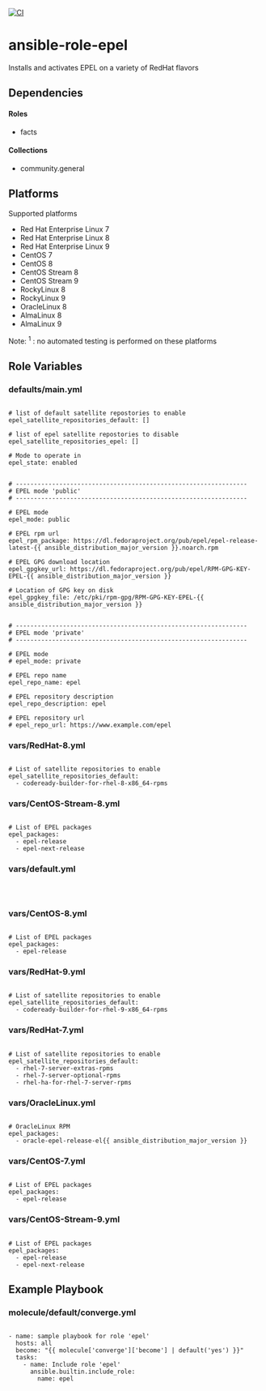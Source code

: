 [![CI](https://github.com/de-it-krachten/ansible-role-epel/workflows/CI/badge.svg?event=push)](https://github.com/de-it-krachten/ansible-role-epel/actions?query=workflow%3ACI)


# ansible-role-epel

Installs and activates EPEL on a variety of RedHat flavors 



## Dependencies

#### Roles
- facts

#### Collections
- community.general

## Platforms

Supported platforms

- Red Hat Enterprise Linux 7
- Red Hat Enterprise Linux 8
- Red Hat Enterprise Linux 9
- CentOS 7
- CentOS 8
- CentOS Stream 8
- CentOS Stream 9
- RockyLinux 8
- RockyLinux 9
- OracleLinux 8
- AlmaLinux 8
- AlmaLinux 9

Note:
<sup>1</sup> : no automated testing is performed on these platforms

## Role Variables
### defaults/main.yml
<pre><code>
# list of default satellite repostories to enable
epel_satellite_repositories_default: []

# list of epel satellite repostories to disable
epel_satellite_repositories_epel: []

# Mode to operate in
epel_state: enabled


# ----------------------------------------------------------------
# EPEL mode 'public'
# ----------------------------------------------------------------

# EPEL mode
epel_mode: public

# EPEL rpm url
epel_rpm_package: https://dl.fedoraproject.org/pub/epel/epel-release-latest-{{ ansible_distribution_major_version }}.noarch.rpm

# EPEL GPG download location
epel_gpgkey_url: https://dl.fedoraproject.org/pub/epel/RPM-GPG-KEY-EPEL-{{ ansible_distribution_major_version }}

# Location of GPG key on disk
epel_gpgkey_file: /etc/pki/rpm-gpg/RPM-GPG-KEY-EPEL-{{ ansible_distribution_major_version }}


# ----------------------------------------------------------------
# EPEL mode 'private'
# ----------------------------------------------------------------

# EPEL mode
# epel_mode: private

# EPEL repo name
epel_repo_name: epel

# EPEL repository description
epel_repo_description: epel

# EPEL repository url
# epel_repo_url: https://www.example.com/epel
</pre></code>


### vars/RedHat-8.yml
<pre><code>
# List of satellite repositories to enable
epel_satellite_repositories_default:
  - codeready-builder-for-rhel-8-x86_64-rpms
</pre></code>

### vars/CentOS-Stream-8.yml
<pre><code>
# List of EPEL packages
epel_packages:
  - epel-release
  - epel-next-release
</pre></code>

### vars/default.yml
<pre><code>

</pre></code>

### vars/CentOS-8.yml
<pre><code>
# List of EPEL packages
epel_packages:
  - epel-release
</pre></code>

### vars/RedHat-9.yml
<pre><code>
# List of satellite repositories to enable
epel_satellite_repositories_default:
  - codeready-builder-for-rhel-9-x86_64-rpms
</pre></code>

### vars/RedHat-7.yml
<pre><code>
# List of satellite repositories to enable
epel_satellite_repositories_default:
  - rhel-7-server-extras-rpms
  - rhel-7-server-optional-rpms
  - rhel-ha-for-rhel-7-server-rpms
</pre></code>

### vars/OracleLinux.yml
<pre><code>
# OracleLinux RPM
epel_packages:
  - oracle-epel-release-el{{ ansible_distribution_major_version }}
</pre></code>

### vars/CentOS-7.yml
<pre><code>
# List of EPEL packages
epel_packages:
  - epel-release
</pre></code>

### vars/CentOS-Stream-9.yml
<pre><code>
# List of EPEL packages
epel_packages:
  - epel-release
  - epel-next-release
</pre></code>



## Example Playbook
### molecule/default/converge.yml
<pre><code>
- name: sample playbook for role 'epel'
  hosts: all
  become: "{{ molecule['converge']['become'] | default('yes') }}"
  tasks:
    - name: Include role 'epel'
      ansible.builtin.include_role:
        name: epel
</pre></code>
